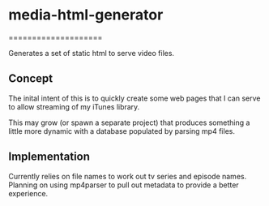 # media-html-generator
====================

Generates a set of static html to serve video files.

## Concept
The inital intent of this is to quickly create some web pages that I can 
serve to allow streaming of my iTunes library.

This may grow (or spawn a separate project) that produces something a little
more dynamic with a database populated by parsing mp4 files.


## Implementation
Currently relies on file names to work out tv series and episode names.
Planning on using mp4parser to pull out metadata to provide a better experience.

